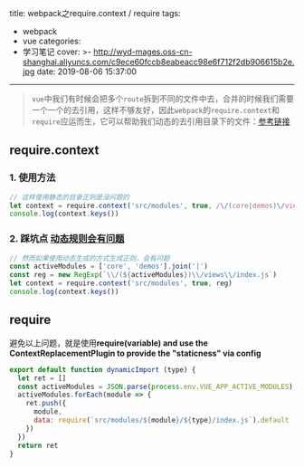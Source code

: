 title: webpack之require.context / require
tags:
  - webpack
  - vue
categories:
  - 学习笔记
cover: >-
  http://wyd-mages.oss-cn-shanghai.aliyuncs.com/c9ece60fccb8eabeacc98e6f712f2db906615b2e.jpg
date: 2019-08-06 15:37:00
---
> `vue`中我们有时候会把多个`route`拆到不同的文件中去，合并的时候我们需要一个一个的去引用，这样不够友好，因此`webpack`的`require.context`和`require`应运而生，它可以帮助我们动态的去引用目录下的文件：[参考链接](https://webpack.docschina.org/guides/dependency-management/)
<!--more--> 

## require.context
### 1. 使用方法
```js
// 这样使用静态的目录正则是没问题的
let context = require.context('src/modules', true, /\/(core|demos)\/views\/index.js/)
console.log(context.keys())

```

### 2. 踩坑点 [动态规则会有问题](https://github.com/webpack/webpack/issues/4772#issuecomment-424953990)
```js
// 然而如果使用动态生成的方式生成正则，会有问题
const activeModules = ['core', 'demos'].join('|')
const reg = new RegExp(`\\/(${activeModules})\\/views\\/index.js`)
let context = require.context('src/modules', true, reg)
console.log(context.keys())
```

## require
避免以上问题，就是使用**require(variable) and use the ContextReplacementPlugin to provide the "staticness" via config**
```js
export default function dynamicImport (type) {
  let ret = []
  const activeModules = JSON.parse(process.env.VUE_APP_ACTIVE_MODULES)
  activeModules.forEach(module => {
    ret.push({
      module,
      data: require(`src/modules/${module}/${type}/index.js`).default
    })
  })
  return ret
}
```